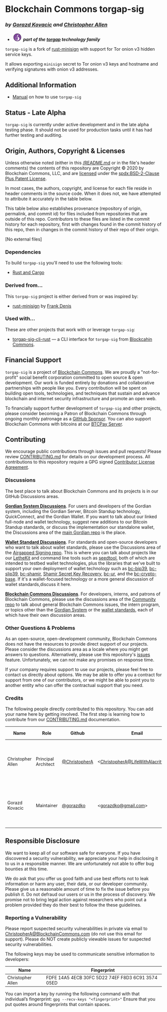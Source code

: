 # Blockchain Commons torgap-sig
### _by [Gorazd Kovacic](https://github.com/gorazd) and [Christopher Allen](https://github.com/ChristopherA)_
* <img src="https://raw.githubusercontent.com/BlockchainCommons/torgap/master/images/logos/torgap.png" width=30 valign="bottom"> ***part of the [torgap](https://github.com/BlockchainCommons/torgap/blob/master/README.md) technology family***

`torgap-sig` is a fork of [rust-minisign](https://github.com/jedisct1/rust-minisign)
with support for Tor onion v3 hidden service keys.

It allows exporting `minisign` secret to Tor onion v3 keys and hostname
and verifying signatures with onion v3 addresses.

## Additional Information

* [Manual](docs/MANUAL.md) on how to use `torgap-sig`

## Status - Late Alpha

`torgap-sig`  is currently under active development and in the late alpha testing phase. It should not be used for production tasks until it has had further testing and auditing.

## Origin, Authors, Copyright & Licenses

Unless otherwise noted (either in this [/README.md](./README.md) or in the file's header comments) the contents of this repository are Copyright © 2020 by Blockchain Commons, LLC, and are [licensed](./LICENSE) under the [spdx:BSD-2-Clause Plus Patent License](https://spdx.org/licenses/BSD-2-Clause-Patent.html).

In most cases, the authors, copyright, and license for each file reside in header comments in the source code. When it does not, we have attempted to attribute it accurately in the table below.

This table below also establishes provenance (repository of origin, permalink, and commit id) for files included from repositories that are outside of this repo. Contributors to these files are listed in the commit history for each repository, first with changes found in the commit history of this repo, then in changes in the commit history of their repo of their origin.

[No external files]

### Dependencies

To build `torgap-sig` you'll need to use the following tools:

* [Rust and Cargo](https://doc.rust-lang.org/cargo/getting-started/installation.html)


### Derived from…

This `torgap-sig` project is either derived from or was inspired by:

* [rust-minisign](https://github.com/jedisct1/rust-minisign) by [Frank Denis](https://github.com/jedisct1)

### Used with…

These are other projects that work with or leverage `torgap-sig`:

- [torgap-sig-cli-rust](https://github.com/BlockchainCommons/torgap-sig-cli-rust) — a CLI interface for `torgap-sig`  from  [Blockcahin Commons](https://github.com/BlockchainCommons).

## Financial Support

`torgap-sig` is a project of [Blockchain Commons](https://www.blockchaincommons.com/). We are proudly a "not-for-profit" social benefit corporation committed to open source & open development. Our work is funded entirely by donations and collaborative partnerships with people like you. Every contribution will be spent on building open tools, technologies, and techniques that sustain and advance blockchain and internet security infrastructure and promote an open web.

To financially support further development of `torgap-sig` and other projects, please consider becoming a Patron of Blockchain Commons through ongoing monthly patronage as a [GitHub Sponsor](https://github.com/sponsors/BlockchainCommons). You can also support Blockchain Commons with bitcoins at our [BTCPay Server](https://btcpay.blockchaincommons.com/).

## Contributing

We encourage public contributions through issues and pull requests! Please review [CONTRIBUTING.md](./CONTRIBUTING.md) for details on our development process. All contributions to this repository require a GPG signed [Contributor License Agreement](./CLA.md).

### Discussions

The best place to talk about Blockchain Commons and its projects is in our GitHub Discussions areas.

[**Gordian System Discussions**](https://github.com/BlockchainCommons/Gordian/discussions). For users and developers of the Gordian system, including the Gordian Server, Bitcoin Standup technology, QuickConnect, and the Gordian Wallet. If you want to talk about our linked full-node and wallet technology, suggest new additions to our Bitcoin Standup standards, or discuss the implementation our standalone wallet, the Discussions area of the [main Gordian repo](https://github.com/BlockchainCommons/Gordian) is the place.

[**Wallet Standard Discussions**](https://github.com/BlockchainCommons/AirgappedSigning/discussions). For standards and open-source developers who want to talk about wallet standards, please use the Discussions area of the [Airgapped Signing repo](https://github.com/BlockchainCommons/AirgappedSigning). This is where you can talk about projects like our [LetheKit](https://github.com/BlockchainCommons/bc-lethekit) and command line tools such as [seedtool](https://github.com/BlockchainCommons/bc-seedtool-cli), both of which are intended to testbed wallet technologies, plus the libraries that we've built to support your own deployment of wallet technology such as [bc-bip39](https://github.com/BlockchainCommons/bc-bip39), [bc-slip39](https://github.com/BlockchainCommons/bc-slip39), [bc-shamir](https://github.com/BlockchainCommons/bc-shamir), [Shamir Secret Key Recovery](https://github.com/BlockchainCommons/bc-sskr), [bc-ur](https://github.com/BlockchainCommons/bc-ur), and the [bc-crypto-base](https://github.com/BlockchainCommons/bc-crypto-base). If it's a wallet-focused technology or a more general discussion of wallet standards,discuss it here.

[**Blockchain Commons Discussions**](https://github.com/BlockchainCommons/Community/discussions). For developers, interns, and patrons of Blockchain Commons, please use the discussions area of the [Community repo](https://github.com/BlockchainCommons/Community) to talk about general Blockchain Commons issues, the intern program, or topics other than the [Gordian System](https://github.com/BlockchainCommons/Gordian/discussions) or the [wallet standards](https://github.com/BlockchainCommons/AirgappedSigning/discussions), each of which have their own discussion areas.

### Other Questions & Problems

As an open-source, open-development community, Blockchain Commons does not have the resources to provide direct support of our projects. Please consider the discussions area as a locale where you might get answers to questions. Alternatively, please use this repository's [issues](./issues) feature. Unfortunately, we can not make any promises on response time.

If your company requires support to use our projects, please feel free to contact us directly about options. We may be able to offer you a contract for support from one of our contributors, or we might be able to point you to another entity who can offer the contractual support that you need.

### Credits

The following people directly contributed to this repository. You can add your name here by getting involved. The first step is learning how to contribute from our [CONTRIBUTING.md](./CONTRIBUTING.md) documentation.

| Name              | Role                | Github                                            | Email                                 | GPG Fingerprint                                    |
| ----------------- | ------------------- | ------------------------------------------------- | ------------------------------------- | -------------------------------------------------- |
| Christopher Allen | Principal Architect | [@ChristopherA](https://github.com/ChristopherA) | \<ChristopherA@LifeWithAlacrity.com\> | FDFE 14A5 4ECB 30FC 5D22  74EF F8D3 6C91 3574 05ED |
| Gorazd Kovacic | Maintainer | [@gorazdko](https://github.com/gorazdko) | \<gorazdko@gmail.com\> | 41F0 EA16 99A7 4C1E 2FA4 1B53 8CF9 6BC3 FF9D BBCE |


## Responsible Disclosure

We want to keep all of our software safe for everyone. If you have discovered a security vulnerability, we appreciate your help in disclosing it to us in a responsible manner. We are unfortunately not able to offer bug bounties at this time.

We do ask that you offer us good faith and use best efforts not to leak information or harm any user, their data, or our developer community. Please give us a reasonable amount of time to fix the issue before you publish it. Do not defraud our users or us in the process of discovery. We promise not to bring legal action against researchers who point out a problem provided they do their best to follow the these guidelines.

### Reporting a Vulnerability

Please report suspected security vulnerabilities in private via email to ChristopherA@BlockchainCommons.com (do not use this email for support). Please do NOT create publicly viewable issues for suspected security vulnerabilities.

The following keys may be used to communicate sensitive information to developers:

| Name              | Fingerprint                                        |
| ----------------- | -------------------------------------------------- |
| Christopher Allen | FDFE 14A5 4ECB 30FC 5D22  74EF F8D3 6C91 3574 05ED |

You can import a key by running the following command with that individual’s fingerprint: `gpg --recv-keys "<fingerprint>"` Ensure that you put quotes around fingerprints that contain spaces.
